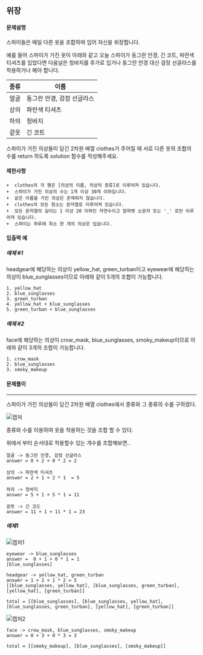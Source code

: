 ## 위장

#### 문제설명

스파이들은 매일 다른 옷을 조합하여 입어 자신을 위장합니다.

예를 들어 스파이가 가진 옷이 아래와 같고 오늘 스파이가 동그란 안경, 긴 코트, 파란색 티셔츠를 입었다면 다음날은 청바지를 추가로 입거나 동그란 안경 대신 검정 선글라스를 착용하거나 해야 합니다.

| 종류 | 이름                       |
| ---- | -------------------------- |
| 얼굴 | 동그란 안경, 검정 선글라스 |
| 상의 | 파란색 티셔츠              |
| 하의 | 청바지                     |
| 겉옷 | 긴 코트                    |

스파이가 가진 의상들이 담긴 2차원 배열 clothes가 주어질 때 서로 다른 옷의 조합의 수를 return 하도록 solution 함수를 작성해주세요.



#### 제한사항

	+  clothes의 각 행은 [의상의 이름, 의상의 종류]로 이루어져 있습니다.
	+  스파이가 가진 의상의 수는 1개 이상 30개 이하입니다.
	+  같은 이름을 가진 의상은 존재하지 않습니다.
	+  clothes의 모든 원소는 문자열로 이루어져 있습니다.
	+  모든 문자열의 길이는 1 이상 20 이하인 자연수이고 알파벳 소문자 또는 '_' 로만 이루어져 있습니다.
	+  스파이는 하루에 최소 한 개의 의상은 입습니다.



#### 입출력 예

##### 예제 #1


headgear에 해당하는 의상이 yellow_hat, green_turban이고 eyewear에 해당하는 의상이 blue_sunglasses이므로 아래와 같이 5개의 조합이 가능합니다.

```
1. yellow_hat
2. blue_sunglasses
3. green_turban
4. yellow_hat + blue_sunglasses
5. green_turban + blue_sunglasses
```

##### 예제 #2

face에 해당하는 의상이 crow_mask, blue_sunglasses, smoky_makeup이므로 아래와 같이 3개의 조합이 가능합니다.

```
1. crow_mask
2. blue_sunglasses
3. smoky_makeup
```



#### 문제풀이

---

스파이가 가진 의상들이 담긴 2차원 배열 clothes에서 종류와 그 종류의 수를 구하였다.

![캡처](https://user-images.githubusercontent.com/59176149/99646417-c9416f80-2a93-11eb-9277-31815f481669.PNG)

종류와 수를 이용하여 옷을 착용하는 것을 조합 할 수 있다.

위에서 부터 순서대로 착용할수 있는 개수를 조합해보면..

```
얼굴 -> 동그란 안경, 검정 선글라스 
answer = 0 + 2 + 0 * 2 = 2 

상의 -> 파란색 티셔츠
answer = 2 + 1 + 2 * 1  = 5

하의 -> 청바지
answer = 5 + 1 + 5 * 1 = 11

겉옷 -> 긴 코드
answer = 11 + 1 + 11 * 1 = 23
```

##### 예제1

![캡처1](https://user-images.githubusercontent.com/59176149/99646472-d9594f00-2a93-11eb-9e05-e893a9caa6e6.PNG)

```
eyewear -> blue_sunglasses
answer =  0 + 1 + 0 * 1 = 1
[blue_sunglasses]

headgear -> yellow_hat, green_turban
answer = 1 + 2 + 1 * 2 = 5
[[blue_sunglasses, yellow_hat], [blue_sunglasses, green_turban], [yellow_hat], [green_turban]]

total = [[blue_sunglasses], [blue_sunglasses, yellow_hat], [blue_sunglasses, green_turban], [yellow_hat], [green_turban]]
```

![캡처2](https://user-images.githubusercontent.com/59176149/99646482-dfe7c680-2a93-11eb-993a-1ac6782a8cec.PNG)

```
face -> crow_mask, blue_sunglasses, smoky_makeup
answer = 0 + 3 + 0 * 3 = 3

total = [[smoky_makeup], [blue_sunglasses], [smoky_makeup]]
```